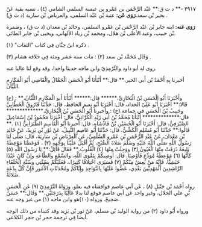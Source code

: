٣٩١٧ -** د ت ق:** عَبْد الرَّحْمَن بن عَمْرو بن عبسة السلمي الشامي (٤) ، نسبه بقية عَنْ بحير بْن سعد.**رَوَى عَن:** عتبة بْن عَبْد السلمي، والعرباض بْن سارية (د ت ق) .

**رَوَى عَنه:** ابنه جابر بْن عَبْد الرَّحْمَن بْن عَمْرو السلمي، وخالد بْن معدان (د ت ق) ، وضمرة بْن حبيب، وعبد الأعلى بْن هلال، ومحمد بْن زياد الألهاني، ويحيى بْن جابر الطائي.

ذكره ابنُ حِبَّان فِي كتاب "الثقات" (١) .

وَقَال مُحَمَّد بْن سعد (٢) : مات سنة عشر ومئة فِي خلافة هشام (٣) .

روى له أبو داود والتِّرْمِذِيّ وابن ماجه حديثا واحدا، وقد وقع لنا عاليا عنه.

أخبرنا بِهِ أَحْمَدُ بْن أَبي الخير،** قال:** أَنْبَأَنَا أَبُو الْحَسَنِ الْجَمَّالُ والْقَاضِي أَبُو الْمَكَارِمِ اللَّبَّانُ.

(ح) : وأَخْبَرَنَا أَبُو الْحَسَنِ بْنُ الْبُخَارِيِّ،****** قال:****** أَنْبَأَنَا أَبو الْمَكَارِمِ اللَّبَّانُ،** قَالا:** أَخْبَرَنَا أَبُو عَلِيّ الحداد، قال: أَخْبَرَنَا أَبُو نعيم الحافظ، قال: حَدَّثَنَا فَارُوقُ الْخَطَّابِيُّ وحَبِيبُ بْنُ الْحَسَنِ في جماعة.(ح) : وأخبرنا أَبُو الْحَسَنِ بْنُ الْبُخَارِيِّ،************** قال:************** أَنْبَأَنَا مُحَمَّدُ بْنُ أَبي زَيْدٍ الْكَرَّانِيُّ، قال: أَخْبَرَنَا مَحْمُودُ بْنُ إِسْمَاعِيلَ الصَّيْرَفِيُّ، قال: أَخْبَرَنَا أَبُو الْحُسَيْنِ بْنُ فَاذْشَاهِ، قال: أخبرنا أَبُو الْقَاسِمِ الطَّبَرَانِيُّ (١) .** قَالُوا:** حَدَّثَنَا أَبُو مُسْلِمٍ الْكَشِّيُّ، قال: حَدَّثَنَا أَبُو عَاصِمٍ النَّبِيلُ، عَنْ ثَوْرِ بْنِ يَزِيدَ، عَنْ خَالِدِ بْنِ مَعْدَانَ، عَنْ عَبْدِ الرَّحْمَنِ بْنِ عَمْرو السَّلْمِيِّ، عَنِ الْعِرْبَاضِ بْنِ سَارِيَةَ، قال: صَلَّى لَنَا رَسُولُ اللَّهِ صَلَّى اللَّهُ عَلَيْهِ وسَلَّمَ صَلاةَ الصُّبْحِ، ثُمَّ أَقْبَلَ عَلَيْنَا بِوَجْهِهِ (٢) ، فَوَعَظَنَا مَوْعِظَةً بَلِيغَةً ذَرَفَتْ مِنْهَا الْعُيُونُ (٣) ووَجِلَتْ مِنْهَا (٤) الْقُلُوبُ.** فَقَالَ قَائِلٌ:** يَا رَسُولَ اللَّهِ (٥) كَأَنَّهَا (٦) مَوْعِظَةُ مُوَدِّعٍ فَأَوْصِنَا. قال: أُوصِيكُمْ بِتَقْوَى اللَّهِ، والسَّمْعِ والطَّاعَةِ وإِنْ كَانَ عَبْدًا حَبَشِيًّا، فَإِنَّهُ مَنْ يَعِشْ مِنْكُمْ (٧) فَسَيَرَى اخْتِلافًا كَثِيرًا.، فَعَلَيْكُمْ بِسُنَّتِي وسُنَّةِ الْخُلَفَاءِ الرَّاشِدِينَ الْمَهْدِيِّينَ بَعْدِي، عَضُّوا عَلَيْهَا بِالنَّوَاجِذِ وإِيَّاكُمْ ومُحْدَثَاتِ الأُمُورِ فَإِنَّ كُلَّ بِدْعَةٍ ضَلالَةٌ.

رواه أَحْمَد بْن حَنْبَلٍ (٨) ، عَن أبي عاصم فوافقناه فيه بعلو. ورَوَاهُ التِّرْمِذِيّ (٩) عَنِ الْحَسَنِ بْنِ علي الخلال، وغير واحد عَن أبي عاصم فوقع لنا بدلا عَالِيًا بِدَرَجَتَيْنِ،** وَقَال:** حَسَنٌ صَحِيحٌ. ورواه (١٠)هو وابن ماجه (١) من غير وجه عنه.

ورواه أَبُو داود (٢) من رواية الوليد بْن مسلم، عَنْ ثور بْن يَزِيد وقد كتبناه من ذلك الوجه أيضا فِي ترجمة حجر بْن حجر الكلاعي.